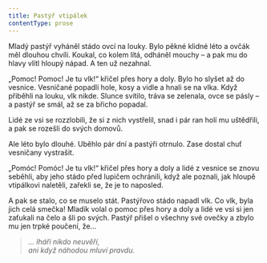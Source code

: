 ```yaml
---
title: Pastýř vtipálek
contentType: prose
---
```


  

Mladý pastýř vyháněl stádo ovcí na louky. Bylo pěkné klidné léto a ovčák měl dlouhou chvíli. Koukal, co kolem lítá, odháněl mouchy – a pak mu do hlavy vlítl hloupý nápad. A ten už nezahnal.

„Pomoc! Pomoc! Je tu vlk!“ křičel přes hory a doly. Bylo ho slyšet až do vesnice. Vesničané popadli hole, kosy a vidle a hnali se na vlka. Když přiběhli na louku, vlk nikde. Slunce svítilo, tráva se zelenala, ovce se pásly – a pastýř se smál, až se za břicho popadal.

Lidé ze vsi se rozzlobili, že si z nich vystřelil, snad i pár ran holí mu uštědřili, a pak se rozešli do svých domovů.

Ale léto bylo dlouhé. Uběhlo pár dní a pastýři otrnulo. Zase dostal chuť vesničany vystrašit.

„Pomóc! Pomóc! Je tu vlk!“ křičel přes hory a doly a lidé z vesnice se znovu seběhli, aby jeho stádo před lupičem ochránili, když ale poznali, jak hloupě vtipálkovi naletěli, zařekli se, že je to naposled.

A pak se stalo, co se muselo stát. Pastýřovo stádo napadl vlk. Co vlk, byla jich celá smečka! Mladík volal o pomoc přes hory a doly a lidé ve vsi si jen zaťukali na čelo a šli po svých. Pastýř přišel o všechny své ovečky a zbylo mu jen trpké poučení, že…

> _… lháři nikdo neuvěří,  
> ani když náhodou mluví pravdu._
